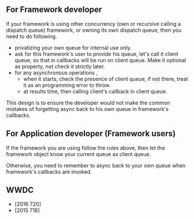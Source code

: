 

## For Framework developer

If your framework is using other concurrency (own or recursive calling a dispatch queue) framework, or owning its own dispatch queue, then you need to do following.

* privatizing your own queue for internal use only.
* ask for this framework's user to provide his queue, let's call it client queue, so that in callbacks will be run on client queue. Make it optional as property, not check it strictly later.
* for any asynchronous operations ,
  * when it starts, check the presence of client queue, if not there, treat it as an programming error to throw.
  * at results time, then calling client's callback in client queue.  


This design is to ensure the developer would not make the common mistakes of forgetting async back to his own queue in framework's callbacks.


## For Application developer (Framework users)

If the framework you are using follow the rules above, then let the framework object know your current queue as client queue.

Otherwise, you need to remember to async back to your own queue when framework's callbacks are invoked.


## WWDC

* [2016 720]
* [2015 718]
